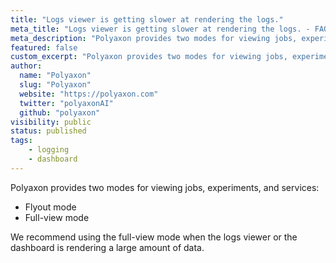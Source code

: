 ```yaml
---
title: "Logs viewer is getting slower at rendering the logs."
meta_title: "Logs viewer is getting slower at rendering the logs. - FAQ"
meta_description: "Polyaxon provides two modes for viewing jobs, experiments, and services, we recommend using the full-view mode when the logs viewer or the dashboard is rendering a large amount of data."
featured: false
custom_excerpt: "Polyaxon provides two modes for viewing jobs, experiments, and services, we recommend using the full-view mode when the logs viewer or the dashboard is rendering a large amount of data."
author:
  name: "Polyaxon"
  slug: "Polyaxon"
  website: "https://polyaxon.com"
  twitter: "polyaxonAI"
  github: "polyaxon"
visibility: public
status: published
tags:
    - logging
    - dashboard
---
```


Polyaxon provides two modes for viewing jobs, experiments, and services:

 * Flyout mode
 * Full-view mode
 
We recommend using the full-view mode when the logs viewer or the dashboard is rendering a large amount of data.
